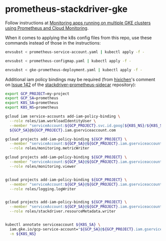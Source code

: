 # prometheus-stackdriver-gke

Follow instructions at [Monitoring apps running on multiple GKE clusters using Prometheus and Cloud Monitoring](https://cloud.google.com/architecture/monitoring-apps-running-on-multiple-gke-clusters-using-prometheus-and-stackdriver).

When it comes to applying the k8s config files from this repo, use these commands instead of those in the instructions:

```sh
envsubst < prometheus-service-account.yaml | kubectl apply -f -
```
```sh
envsubst < prometheus-configmap.yaml | kubectl apply -f -
```
```sh
envsubst < gke-prometheus-deployment.yaml | kubectl apply -f -
```
Additional iam policy bindings may be required (from [hixichen](https://github.com/hixichen)'s comment on [Issue 142](https://github.com/Stackdriver/stackdriver-prometheus-sidecar/issues/142) of the [stackdriver-prometheus-sidecar](https://github.com/Stackdriver/stackdriver-prometheus-sidecar) repository):

```sh
export GCP_PROJECT=my-project
export GCP_SA=prometheus
export K8S_SA=prometheus
export K8S_NS=prometheus

gcloud iam service-accounts add-iam-policy-binding \
  --role roles/iam.workloadIdentityUser \
  --member "serviceAccount:${GCP_PROJECT}.svc.id.goog[${K8S_NS}/${K8S_SA}]" \
  ${GCP_SA}@${GCP_PROJECT}.iam.gserviceaccount.com

gcloud projects add-iam-policy-binding ${GCP_PROJECT} \
  --member "serviceAccount:${GCP_SA}@${GCP_PROJECT}.iam.gserviceaccount.com" \
  --role roles/monitoring.metricWriter

gcloud projects add-iam-policy-binding ${GCP_PROJECT} \
  --member "serviceAccount:${GCP_SA}@${GCP_PROJECT}.iam.gserviceaccount.com" \
  --role roles/monitoring.viewer


gcloud projects add-iam-policy-binding ${GCP_PROJECT} \
  --member "serviceAccount:${GCP_SA}@${GCP_PROJECT}.iam.gserviceaccount.com" \
  --role roles/logging.logWriter


gcloud projects add-iam-policy-binding ${GCP_PROJECT} \
  --member "serviceAccount:${GCP_SA}@${GCP_PROJECT}.iam.gserviceaccount.com" \
  --role roles/stackdriver.resourceMetadata.writer


kubectl annotate serviceaccount ${K8S_SA} \
  iam.gke.io/gcp-service-account="${GCP_SA}@${GCP_PROJECT}.iam.gserviceaccount.com" \
  -n ${K8S_NS}
```
